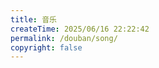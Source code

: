 ```yaml
---
title: 音乐
createTime: 2025/06/16 22:22:42
permalink: /douban/song/
copyright: false
---
```



<idouban type="song" douban-id="263165274" />